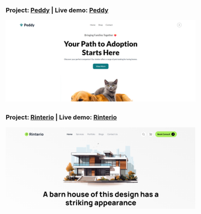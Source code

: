 ### Project: [Peddy](https://github.com/khh-Niloy/ph-projects/tree/main/peddy) | Live demo: [Peddy](https://peddy-a5.netlify.app/)
![Screenshot](thumb-images/peddy.png)

##

### Project: [Rinterio](https://github.com/khh-Niloy/ph-projects/tree/main/rinterio) | Live demo: [Rinterio](https://rinterio-a3.netlify.app/)
![Screenshot](thumb-images/rinterio.png)
